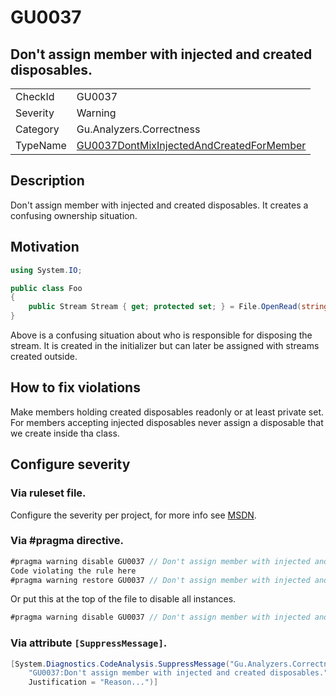 # GU0037
## Don't assign member with injected and created disposables.

<!-- start generated table -->
<table>
<tr>
  <td>CheckId</td>
  <td>GU0037</td>
</tr>
<tr>
  <td>Severity</td>
  <td>Warning</td>
</tr>
<tr>
  <td>Category</td>
  <td>Gu.Analyzers.Correctness</td>
</tr>
<tr>
  <td>TypeName</td>
  <td><a href="https://github.com/JohanLarsson/Gu.Analyzers/blob/master/Gu.Analyzers.Analyzers/GU0037DontMixInjectedAndCreatedForMember.cs">GU0037DontMixInjectedAndCreatedForMember</a></td>
</tr>
</table>
<!-- end generated table -->

## Description

Don't assign member with injected and created disposables. It creates a confusing ownership situation.

## Motivation

```c#
using System.IO;

public class Foo
{
    public Stream Stream { get; protected set; } = File.OpenRead(string.Empty);
}
```

Above is a confusing situation about who is responsible for disposing the stream. 
It is created in the initializer but can later be assigned with streams created outside.

## How to fix violations

Make members holding created disposables readonly or at least private set.
For members accepting injected disposables never assign a disposable that we create inside tha class.

<!-- start generated config severity -->
## Configure severity

### Via ruleset file.

Configure the severity per project, for more info see [MSDN](https://msdn.microsoft.com/en-us/library/dd264949.aspx).

### Via #pragma directive.
```C#
#pragma warning disable GU0037 // Don't assign member with injected and created disposables.
Code violating the rule here
#pragma warning restore GU0037 // Don't assign member with injected and created disposables.
```

Or put this at the top of the file to disable all instances.
```C#
#pragma warning disable GU0037 // Don't assign member with injected and created disposables.
```

### Via attribute `[SuppressMessage]`.

```C#
[System.Diagnostics.CodeAnalysis.SuppressMessage("Gu.Analyzers.Correctness", 
    "GU0037:Don't assign member with injected and created disposables.", 
    Justification = "Reason...")]
```
<!-- end generated config severity -->